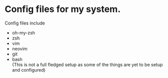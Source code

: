 # Config files for my system.
Config files include 
  - oh-my-zsh
  - zsh
  - vim
  - neovim
  - git
  - bash <br>
(This is not a full fledged setup as some of the things are yet to be setup and configured)
